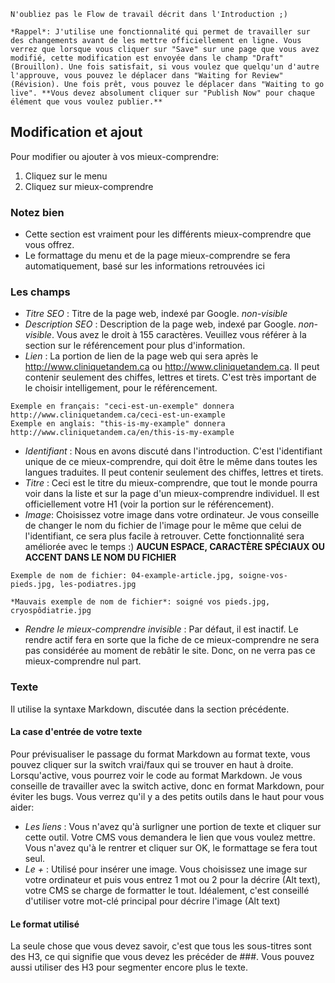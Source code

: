 ```hint|directive
N'oubliez pas le Flow de travail décrit dans l'Introduction ;)

*Rappel*: J'utilise une fonctionnalité qui permet de travailler sur des changements avant de les mettre officiellement en ligne. Vous verrez que lorsque vous cliquer sur "Save" sur une page que vous avez modifié, cette modification est envoyée dans le champ "Draft" (Brouillon). Une fois satisfait, si vous voulez que quelqu'un d'autre l'approuve, vous pouvez le déplacer dans "Waiting for Review" (Révision). Une fois prêt, vous pouvez le déplacer dans "Waiting to go live". **Vous devez absolument cliquer sur "Publish Now" pour chaque élément que vous voulez publier.**
```

## Modification et ajout

Pour modifier ou ajouter à vos mieux-comprendre:

1. Cliquez sur le menu
2. Cliquez sur mieux-comprendre

### Notez bien

- Cette section est vraiment pour les différents mieux-comprendre que vous offrez.
- Le formattage du menu et de la page mieux-comprendre se fera automatiquement, basé sur les informations retrouvées ici

### Les champs

- *Titre SEO* : Titre de la page web, indexé par Google. *non-visible*
- *Description SEO* : Description de la page web, indexé par Google. *non-visible*. Vous avez le droit à 155 caractères. Veuillez vous référer à la section sur le référencement pour plus d'information.
- *Lien* : La portion de lien de la page web qui sera après le http://www.cliniquetandem.ca ou http://www.cliniquetandem.ca. Il peut contenir seulement des chiffes, lettres et tirets. C'est très important de le choisir intelligement, pour le référencement. 

```hint|directive
Exemple en français: "ceci-est-un-exemple" donnera http://www.cliniquetandem.ca/ceci-est-un-example
Exemple en anglais: "this-is-my-example" donnera http://www.cliniquetandem.ca/en/this-is-my-example
```

- *Identifiant* : Nous en avons discuté dans l'introduction. C'est l'identifiant unique de ce mieux-comprendre, qui doit être le même dans toutes les langues traduites. Il peut contenir seulement des chiffes, lettres et tirets.
- *Titre* : Ceci est le titre du mieux-comprendre, que tout le monde pourra voir dans la liste et sur la page d'un mieux-comprendre individuel. Il est officiellement votre H1 (voir la portion sur le référencement).
- *Image*: Choisissez votre image dans votre ordinateur. Je vous conseille de changer le nom du fichier de l'image pour le même que celui de l'identifiant, ce sera plus facile à retrouver. Cette fonctionnalité sera améliorée avec le temps :) **AUCUN ESPACE, CARACTÈRE SPÉCIAUX OU ACCENT DANS LE NOM DU FICHIER**

```hint|directive
Exemple de nom de fichier: 04-example-article.jpg, soigne-vos-pieds.jpg, les-podiatres.jpg
```

```hint|warning
*Mauvais exemple de nom de fichier*: soigné vos pieds.jpg, cryospôdiatrie.jpg
```

- *Rendre le mieux-comprendre invisible* : Par défaut, il est inactif. Le rendre actif fera en sorte que la fiche de ce mieux-comprendre ne sera pas considérée au moment de rebâtir le site. Donc, on ne verra pas ce mieux-comprendre nul part.

### Texte

Il utilise la syntaxe Markdown, discutée dans la section précédente.

#### La case d'entrée de votre texte

Pour prévisualiser le passage du format Markdown au format texte, vous pouvez cliquer sur la switch vrai/faux qui se trouver en haut à droite. Lorsqu'active, vous pourrez voir le code au format Markdown. Je vous conseille de travailler avec la switch active, donc en format Markdown, pour éviter les bugs. Vous verrez qu'il y a des petits outils dans le haut pour vous aider:

- *Les liens* : Vous n'avez qu'à surligner une portion de texte et cliquer sur cette outil. Votre CMS vous demandera le lien que vous voulez mettre. Vous n'avez qu'à le rentrer et cliquer sur OK, le formattage se fera tout seul.
- *Le +* : Utilisé pour insérer une image. Vous choisissez une image sur votre ordinateur et puis vous entrez 1 mot ou 2 pour la décrire (Alt text), votre CMS se charge de formatter le tout. Idéalement, c'est conseillé d'utiliser votre mot-clé principal pour décrire l'image (Alt text)

#### Le format utilisé

La seule chose que vous devez savoir, c'est que tous les sous-titres sont des H3, ce qui signifie que vous devez les précéder de \#\#\#. Vous pouvez aussi utiliser des H3 pour segmenter encore plus le texte.
